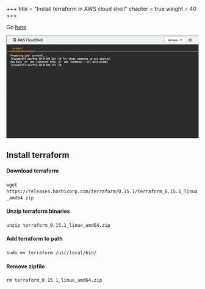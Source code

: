 +++
title = "Install terraform in AWS cloud shell"
chapter = true
weight = 40
+++

Go [here](https://us-east-2.console.aws.amazon.com/cloudshell)

![tr-register](images/start-cloud-shell.png)

## Install terraform

#### Download terraform
`wget https://releases.hashicorp.com/terraform/0.15.1/terraform_0.15.1_linux_amd64.zip`


#### Unzip terraform binaries
`unzip terraform_0.15.1_linux_amd64.zip`

#### Add terraform to path
`sudo mv terraform /usr/local/bin/`

#### Remove zipfile
`rm terraform_0.15.1_linux_amd64.zip`

